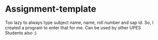 # Assignment-template
Too lazy to always type subject name, name, roll number and sap id. So, I created a program to enter that for me. Can be used by other UPES Students also :)
